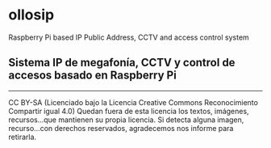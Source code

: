 # ollosip
Raspberry Pi based IP Public Address, CCTV and access control system

Sistema IP de megafonía, CCTV y control de accesos  basado en Raspberry Pi
----------------------------------------------------------------------------



----------------------------------------------------------------------------


CC BY-SA (Licenciado bajo la Licencia Creative Commons Reconocimiento Compartir igual 4.0)
Quedan fuera de esta licencia los textos, imágenes, recursos...que mantienen su propia licencia.
Si detecta alguna imagen, recurso...con derechos reservados, agradecemos nos informe para retirarla.

